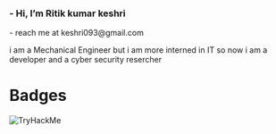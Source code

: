
<h3>- Hi, I’m Ritik kumar keshri </h3>
- reach me at keshri093@gmail.com

i am a Mechanical Engineer but i am more interned in IT so now i am a developer and a cyber security resercher

<h1>Badges</h1>

<img src="https://tryhackme-badges.s3.amazonaws.com/keshri093.png" alt="TryHackMe"> 
<br>
<div data-iframe-width="150" data-iframe-height="270" data-share-badge-id="bebe8b1d-ac29-48ac-b857-49cd68f0acec" data-share-badge-host="https://www.credly.com"></div><script type="text/javascript" async src="//cdn.credly.com/assets/utilities/embed.js"></script>
 
<!---
rkcoder093/rkcoder093 is a ✨ special ✨ repository because its `README.md` (this file) appears on your GitHub profile.
You can click the Preview link to take a look at your changes.
--->
